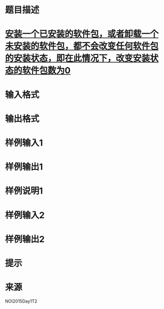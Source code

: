 

# 题目描述



# <u>安装一个已安装的软件包，或者卸载一个未安装的软件包，都不会改变任何软件包的安装状态，即在此情况下，改变安装状态的软件包数为0</u>



# 输入格式



# 输出格式



# 样例输入1



# 样例输出1



# 样例说明1



# 样例输入2



# 样例输出2



# 提示



# 来源


<p>
NOI2015Day1T2
</p>
